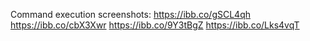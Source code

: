 Command execution screenshots:
https://ibb.co/gSCL4qh
https://ibb.co/cbX3Xwr
https://ibb.co/9Y3tBgZ
https://ibb.co/Lks4vqT
